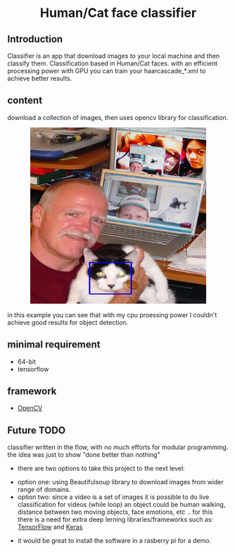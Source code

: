 <h1 align="center">Human/Cat face classifier</h1>

## Introduction
Classifier is an app that download images to your local machine and then classify them.
Classification based in Human/Cat faces.
with an efficient processing power with GPU you can train your haarcascade_*.xml to achieve better results.  

## content
download a collection of images, then uses opencv library for classification.
<p align="center"><img src="https://github.com/virtualio/classifier/blob/master/img/img10.jpg" width="400" height="400"></p>
in this example you can see that with my cpu proessing power I couldn't achieve good results for object detection.

## minimal requirement
- 64-bit
- tensorflow

## framework
- [OpenCV](https://opencv.org/)

## Future TODO
classifier written in the flow, with no much efforts for modular programming. the idea was just to show "done better than nothing"
* there are two options to take this project to the next level:
- option one: using Beautifulsoup library to download images from wider range of domains.
- option two: since a video is a set of images it is possible to do live classification for videos (while loop)
              an object could be human walking, distance between two moving objects, face emotions, etc ..
              for this there is a need for extra deep lerning libraries/frameworks such as:
              [TensorFlow](https://www.tensorflow.org/) and [Keras](https://keras.io/)
              
* it would be great to install the software in a rasberry pi for a demo.
              
